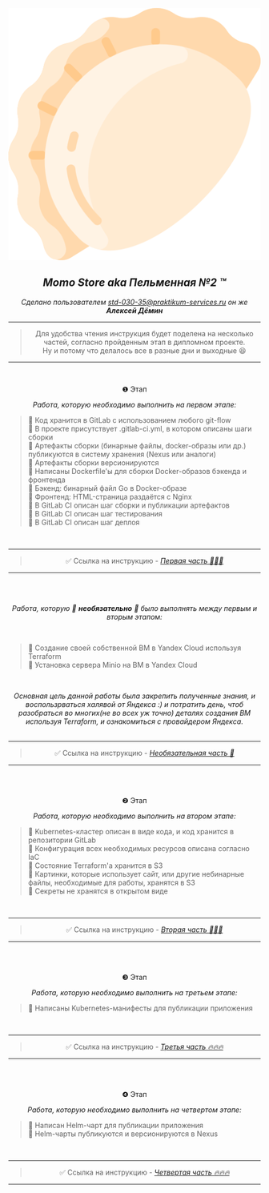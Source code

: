 
<div align="center"> 

![](/images/logo.png)  

##  *Momo Store aka Пельменная №2 &trade;* 



*Сделано пользователем *std-030-35@praktikum-services.ru* он же **Алексей Дёмин***



---

> Для удобства чтения инструкция будет поделена на несколько частей, согласно пройденным этап в дипломном проекте.  
Ну и потому что делалось все в разные дни и выходные 😆   
---  
<br>

</div>
<div align="center">

❶ Этап

*Работа, которую необходимо выполнить на первом этапе:*
<br>

</div>

> 🔎 Код хранится в GitLab с использованием любого git-flow  
> 🔎 В проекте присутствует .gitlab-ci.yml, в котором описаны шаги сборки  
> 🔎 Артефакты сборки (бинарные файлы, docker-образы или др.) публикуются в систему хранения (Nexus или аналоги)  
> 🔎 Артефакты сборки версионируются  
> 🔎 Написаны Dockerfile'ы для сборки Docker-образов бэкенда и фронтенда  
> 🔎 Бэкенд: бинарный файл Go в Docker-образе  
> 🔎 Фронтенд: HTML-страница раздаётся с Nginx  
> 🔎 В GitLab CI описан шаг сборки и публикации артефактов  
> 🔎 В GitLab CI описан шаг тестирования  
> 🔎 В GitLab CI описан шаг деплоя  

<br> 

<div align="center"> 

---  
> ✅ Ссылка на инструкцию -  *[Первая часть 🚀🚀🚀 ](./Readme/README-Stage-1.md)*  
---
</div>  

<br> <br> 

<div align="center">

*Работа, которую 🙈 **необязательно** 🙈 было выполнять между первым и вторым этапом:*  

<br>

</div>

> 🔎 Создание своей собственной ВМ в Yandex Cloud используя Terraform   
> 🔎 Установка сервера Minio на ВМ в Yandex Cloud  

<br>

<div align="center">

*Основная цель данной работы была закрепить полученные знания, и воспользрваться халявой от Яндекса :) и потратить день, чтоб разобраться во многих(не во всех уж точно) деталях создания ВМ используя Terraform, и ознакомиться с провайдером Яндекса.*
<br>
<br>

</div>

<div align="center"> 

---  
> ✅ Ссылка на инструкцию -  *[Необязательная часть 🌝](./Readme/README-Stage-1.5.md)*  
---
</div>  
<br><br>

<div align="center">

❷ Этап

*Работа, которую необходимо выполнить на втором этапе:*
<br>

</div>

> 🔎 Kubernetes-кластер описан в виде кода, и код хранится в репозитории GitLab   
> 🔎 Конфигурация всех необходимых ресурсов описана согласно IaC    
> 🔎 Состояние Terraform'а хранится в S3  
> 🔎 Картинки, которые использует сайт, или другие небинарные файлы, необходимые для работы, хранятся в S3   
> 🔎 Секреты не хранятся в открытом виде    

<br>

<div align="center"> 

---  
> ✅ Ссылка на инструкцию -  *[Вторая часть 🚀🚀🚀 ](./Readme/README-Stage-2.md)*  
---
</div> 

<br>

<br>

<div align="center">  

❸ Этап

*Работа, которую необходимо выполнить на третьем этапе:*
<br>

</div>

> 🔎 Написаны Kubernetes-манифесты для публикации приложения  
  
<br>

<div align="center"> 

---  
> ✅ Ссылка на инструкцию -  *[Третья часть 🔥🔥🔥 ](./Readme/README-Stage-3.md)*  
---
</div> 

<br>

<br>

<div align="center">  

❹ Этап

*Работа, которую необходимо выполнить на четвертом этапе:*
<br>

</div>

> 🔎 Написан Helm-чарт для публикации приложения  
> 🔎 Helm-чарты публикуются и версионируются в Nexus
  
<br>

<div align="center"> 

---  
> ✅ Ссылка на инструкцию -  *[Четвертая часть 🔥🔥🔥 ](./Readme/README-Stage-4.md)*  
---
</div> 


